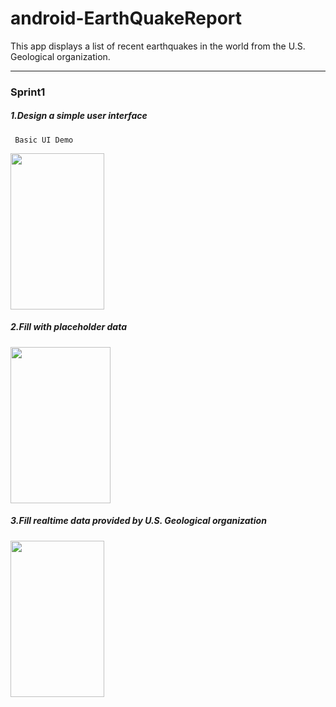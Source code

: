 # android-EarthQuakeReport

This app displays a list of recent earthquakes in the world from the U.S. Geological  organization.

---
### Sprint1


##### 1.Design a simple user interface  

``` Basic UI Demo```
<div align = left><img width = "150" height ="250" src =demo/sprint1_ui_demo.png/></div>

##### 2.Fill with placeholder data



<div align = left><img width = "160" height ="250" src =demo/sprint1_ui_with_data.png/></div>

 


##### 3.Fill realtime data provided by U.S. Geological organization 

<div align = left><img width = "150" height ="250" src =demo/sprint2_ui_with_realdata.jpg/></div>
